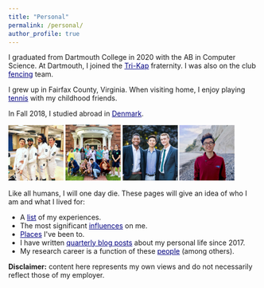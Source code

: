 ```yaml
---
title: "Personal"
permalink: /personal/
author_profile: true
---
```


I graduated from Dartmouth College in 2020 with the AB in Computer Science. At Dartmouth, I joined the <a href="https://en.wikipedia.org/wiki/Kappa_Kappa_Kappa" style="color:navy" target="_blank">Tri-Kap</a> fraternity. I was also on the club <a href="http://www.thedartmouth.com/article/2018/04/dartmouth-fencing-club" style="color:navy" target="_blank">fencing</a> team.

I grew up in Fairfax County, Virginia. When visiting home, I enjoy playing <a href="https://www.youtube.com/watch?v=VbrArNvGD9Y" style="color:navy" target="_blank">tennis</a> with my childhood friends.

In Fall 2018, I studied abroad in <a href="https://jasonwei20.github.io/posts/2018/12/blog-post-7/" style="color:navy" target="_blank">Denmark</a>.

<img src="/images/personal_1.jpg" width="22%">
<img src="/images/personal_2.jpg" width="22%">
<img src="/images/personal_3.jpg" width="22%">
<img src="/images/personal_4.jpg" width="22%">


Like all humans, I will one day die. These pages will give an idea of who I am and what I lived for:

* A <a href="https://jasonwei20.github.io/life_experiences/" style="color:navy">list</a> of my experiences.
* The most significant <a href="https://jasonwei20.github.io/stuff_i_like/" style="color:navy">influences</a> on me.
* <a href="https://jasonwei20.github.io/places_ive_been/" style="color:navy">Places</a> I've been to.
* I have written <a href="https://jasonwei20.github.io/blog_posts/" style="color:navy">quarterly blog posts</a> about my personal life since 2017.
* My research career is a function of these <a href="https://jasonwei20.github.io/thanks/" style="color:navy">people</a> (among others).

**Disclaimer:** content here represents my own views and do not necessarily reflect those of my employer.

<!-- I was also on the club fencing team—we won <a href="http://www.thedartmouth.com/article/2018/04/dartmouth-fencing-club" style="color:navy" target="_blank">first</a> at club nationals in Knoxville, TN in 2018 and second at club nationals in Lansing, MI in 2017. -->
